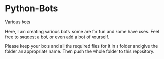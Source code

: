 # Python-Bots
Various bots

Here, I am creating various bots, some are for fun and some have uses.
Feel free to suggest a bot, or even add a bot of yourself.


Please keep your bots and all the required files for it in a folder and give the folder an appropriate name.
Then push the whole folder to this repository.